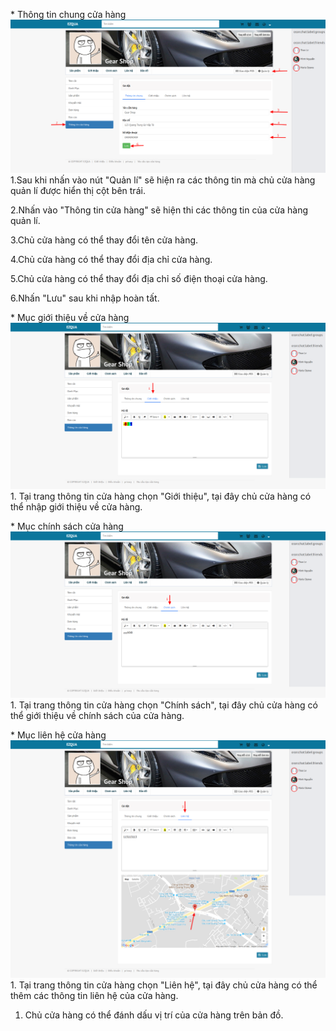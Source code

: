 \* Thông tin chung cửa hàng![](/assets/thongtin.png)1.Sau khi nhấn vào nút "Quản lí" sẽ hiện ra các thông tin mà chủ cửa hàng quản lí được hiển thị cột bên trái.

2.Nhấn vào "Thông tin cửa hàng" sẽ hiện thi các thông tin của cửa hàng quản lí.

3.Chủ cửa hàng có thể thay đổi tên cửa hàng.

4.Chủ cửa hàng có thể thay đổi địa chỉ cửa hàng.

5.Chủ cửa hàng có thể thay đổi địa chỉ số điện thoại cửa hàng.

6.Nhấn "Lưu" sau khi nhập hoàn tất.

\* Mục giới thiệu về cửa hàng![](/assets/intro.png)1. Tại trang thông tin cửa hàng chọn "Giới thiệu", tại đây chủ cửa hàng có thể nhập giới thiệu về cửa hàng.

\* Mục chính sách cửa hàng![](/assets/policy.png)1. Tại trang thông tin cửa hàng chọn "Chính sách", tại đây chủ cửa hàng có thể giới thiệu về chính sách của cửa hàng.

\* Mục liên hệ cửa hàng![](/assets/contact.png)1. Tại trang thông tin cửa hàng chọn "Liên hệ", tại đây chủ cửa hàng có thể thêm các thông tin liên hệ của cửa hàng.

1. Chủ cửa hàng có thể đánh dấu vị trí của cửa hàng trên bản đồ.



